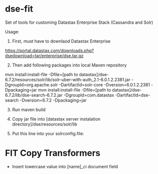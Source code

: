 # dse-fit

Set of tools for customing Datastax Enterprise Stack (Cassandra and Solr)

Usage:

1. First, must have to downlaod Datastax Enterprise 

https://portal.datastax.com/downloads.php?dsedownload=tar/enterprise/dse.tar.gz

2. Then add following packages into local Maven repository

mvn install:install-file -Dfile=[path to datastax]/dse-6.7.2/resources/solr/lib/solr-uber-with-auth_2.1-6.0.1.2.2381.jar -DgroupId=org.apache.solr -DartifactId=solr-core -Dversion=6.0.1.2.2381 -Dpackaging=jar
mvn install:install-file -Dfile=[path to datastax]/dse-6.7.2/lib/dse-search-6.7.2.jar -DgroupId=com.datastax  -DartifactId=dse-search -Dversion=6.7.2 -Dpackaging=jar

3. Run maven build
4. Copy jar file into [datastax server instalation directory]/dse/resources/solr/lib

5. Put this line into your solrconfig.file:
<fieldInputTransformer name="dse" class="com.artwork.mori.dse.search.LowerCaseFieldInputTransformer"></fieldInputTransformer>

# FIT Copy Transformers

- Insert lowercase value into [name]_ci document field
